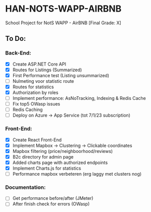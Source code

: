 # HAN-NOTS-WAPP-AIRBNB
School Project for NotS WAPP - AirBNB [Final Grade: X]

## To Do:
### Back-End:
- [x] Create ASP.NET Core API
- [x] Routes for Listings (Summarized)
- [x] First Performance test (Listing unsummarized)
- [ ] Nulmeting voor statistic route
- [x] Routes for statistics
- [x] Authorization by roles
- [ ] Implement performance: AsNoTracking, Indexing & Redis Cache
- [ ] Fix top5 OWasp issues
- [ ] Redis Caching
- [ ] Deploy on Azure -> App Service (tot 7/1/23 subscription)

### Front-End:
- [x] Create React Front-End
- [x] Implement Mapbox -> Clustering -> Clickable coordinates
- [x] Mapbox filtering (price/neighboorhood/reviews)
- [x] B2c directory for admin page
- [x] Added charts page with authorized endpoints
- [x] Implement Charts.js for statistics
- [ ] Performance mapbox verbeteren (erg laggy met clusters nog)

### Documentation:
- [ ] Get performance before/after (JMeter)
- [ ] After finish check for errors (OWasp)

